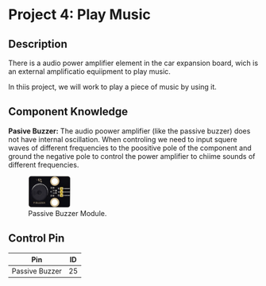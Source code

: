 # Project 4: Play Music

## Description

There is a audio power amplifier element in the car expansion board, wich is an external amplificatio equiipment to play music.

In thiis project, we will work to play a piece of music by using it.

## Component Knowledge

**Pasive Buzzer:** The audio poower amplifier (like the passive buzzer) does not have internal oscillation. When controling we need to input squere waves of different frequencies to the poositive pole of the component and ground the negative pole to control the power amplifier to chiime sounds of different frequencies.

<figure>
    <img src="images/Passive%20Buzzer%20Module.png"
         alt="Passive Buzzer Module"  width="20%" height="20%">
    <figcaption>Passive Buzzer Module.</figcaption>
</figure>

## Control Pin

| Pin | ID |
| - | - |
| Passive Buzzer | 25 |
